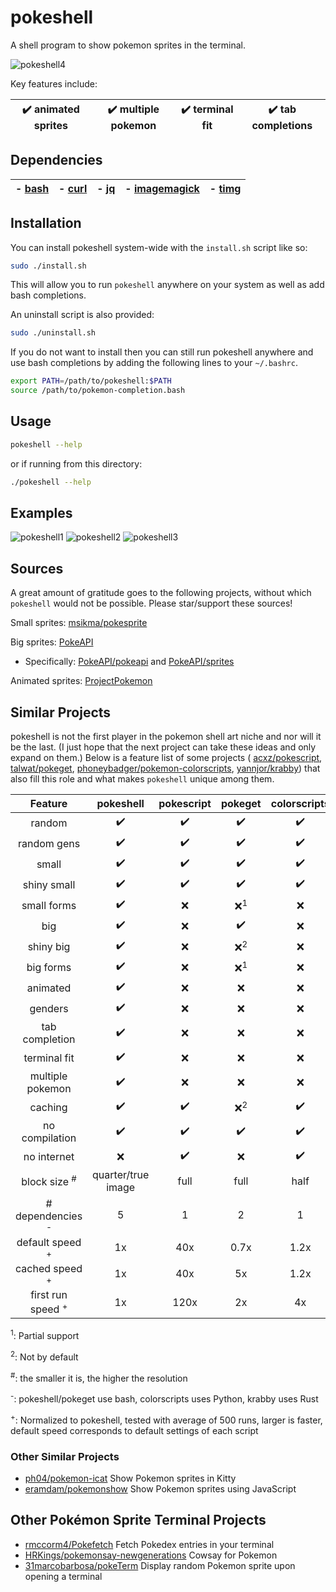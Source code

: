 # pokeshell
A shell program to show pokemon sprites in the terminal.

![pokeshell4](https://user-images.githubusercontent.com/17132214/157562228-6ee73b46-9287-45de-823b-e7c43001b00e.gif)

Key features include:

| ✔️ animated sprites | ✔️ multiple pokemon | ✔️ terminal fit | ✔️ tab completions |
|:-:|:-:|:-:|:-:|

## Dependencies

| - [bash](https://www.gnu.org/software/bash/) | - [curl](https://curl.se/) | - [jq](https://stedolan.github.io/jq/) | - [imagemagick](https://imagemagick.org/) | - [timg](https://github.com/hzeller/timg) |
|:-:|:-:|:-:|:-:|:-:|

## Installation

You can install pokeshell system-wide with the `install.sh` script like so:
```bash
sudo ./install.sh
```

This will allow you to run `pokeshell` anywhere on your system as well as add
bash completions.

An uninstall script is also provided:
```bash
sudo ./uninstall.sh
```

If you do not want to install then you can still run pokeshell anywhere and
use bash completions by adding the following lines to your `~/.bashrc`.

```bash
export PATH=/path/to/pokeshell:$PATH
source /path/to/pokemon-completion.bash
```

## Usage

```bash
pokeshell --help
```

or if running from this directory:
```bash
./pokeshell --help
```

## Examples
![pokeshell1](https://user-images.githubusercontent.com/17132214/157558398-580213fa-3f46-4332-a24e-71bab1c4d033.png)
![pokeshell2](https://user-images.githubusercontent.com/17132214/157558403-8b83eb3d-4e54-44af-b05e-e3cb9a0d1ab3.png)
![pokeshell3](https://user-images.githubusercontent.com/17132214/157558404-ca22357f-7d21-41b4-9cad-282c863205f5.png)

## Sources
A great amount of gratitude goes to the following projects, without which
`pokeshell` would not be possible. Please star/support these sources!

Small sprites: [msikma/pokesprite](https://github.com/msikma/pokesprite)

Big sprites: [PokeAPI](https://pokeapi.co/)
- Specifically: [PokeAPI/pokeapi](https://github.com/PokeAPI/pokeapi) and [PokeAPI/sprites](https://github.com/PokeAPI/sprites)

Animated sprites: [ProjectPokemon](https://projectpokemon.org/home/docs/spriteindex_148)

## Similar Projects
pokeshell is not the first player in the pokemon shell art niche and nor will it
be the last. (I just hope that the next project can take these ideas and only
expand on them.) Below is a feature list of some projects (
[acxz/pokescript](https://github.com/acxz/pokescript),
[talwat/pokeget](https://github.com/talwat/pokeget),
[phoneybadger/pokemon-colorscripts](https://gitlab.com/phoneybadger/pokemon-colorscripts),
[yannjor/krabby](https://github.com/yannjor/krabby))
that also fill this role and what makes `pokeshell` unique among them.

| **Feature**      | **pokeshell** | **pokescript** | **pokeget** | **colorscripts** | **krabby** |
|:----------------:|:-------------:|:--------------:|:-----------:|:----------------:|:----------:|
| random           | ✔️            | ✔️              | ✔️          | ✔️                | ✔️         |
| random gens      | ✔️            | ✔️              | ✔️          | ✔️                | ✔️         |
| small            | ✔️            | ✔️              | ✔️          | ✔️                | ✔️         |
| shiny small      | ✔️            | ✔️              | ✔️          | ✔️                | ✔️         |
| small forms      | ✔️            | ❌              | ❌<sup>1</sup>| ❌              | ❌<sup>1</sup> |
| big              | ✔️            | ❌              | ✔️          | ❌                | ❌         |
| shiny big        | ✔️            | ❌              | ❌<sup>2</sup>| ❌              | ❌         |
| big forms        | ✔️            | ❌              | ❌<sup>1</sup>| ❌              | ❌         |
| animated         | ✔️            | ❌              | ❌          | ❌                | ❌         |
| genders          | ✔️            | ❌              | ❌          | ❌                | ❌         |
| tab completion   | ✔️            | ❌              | ❌          | ❌                | ❌         |
| terminal fit      | ✔️            | ❌              | ❌          | ❌                | ❌         |
| multiple pokemon | ✔️            | ❌              | ❌          | ❌                | ❌         |
| caching          | ✔️            | ✔️              | ❌<sup>2</sup>| ✔️              | ✔️         |
| no compilation   | ✔️            | ✔️              | ✔️          | ✔️                | ❌         |
| no internet      | ❌            | ✔️              | ❌          | ✔️                | ✔️         |
| block size <sup>#</sup>  | quarter/true image | full | full     | half              | full       |
| # dependencies <sup>-</sup> | 5  | 1              | 2           | 1                 | 1          |
| default speed <sup>+</sup>  | 1x | 40x            | 0.7x        | 1.2x              | 4.5x       |
| cached speed <sup>+</sup>   | 1x | 40x            | 5x          | 1.2x              | 4.5x       |
| first run speed <sup>+</sup> | 1x | 120x           | 2x          | 4x                | 16x        |

<sup>1</sup>: Partial support

<sup>2</sup>: Not by default

<sup>#</sup>: the smaller it is, the higher the resolution

<sup>-</sup>: pokeshell/pokeget use bash, colorscripts uses Python, krabby uses Rust

<sup>+</sup>: Normalized to pokeshell, tested with average of 500 runs, larger
is faster, default speed corresponds to default settings of each script

### Other Similar Projects
- [ph04/pokemon-icat](https://github.com/ph04/pokemon-icat)
    Show Pokemon sprites in Kitty
- [eramdam/pokemonshow](https://github.com/eramdam/pokemonshow)
    Show Pokemon sprites using JavaScript

## Other Pokémon Sprite Terminal Projects
- [rmccorm4/Pokefetch](https://github.com/rmccorm4/pokefetch)
    Fetch Pokedex entries in your terminal
- [HRKings/pokemonsay-newgenerations](https://github.com/HRKings/pokemonsay-newgenerations)
    Cowsay for Pokemon
- [31marcobarbosa/pokeTerm](https://github.com/31marcobarbosa/pokeTerm)
    Display random Pokemon sprite upon opening a terminal
